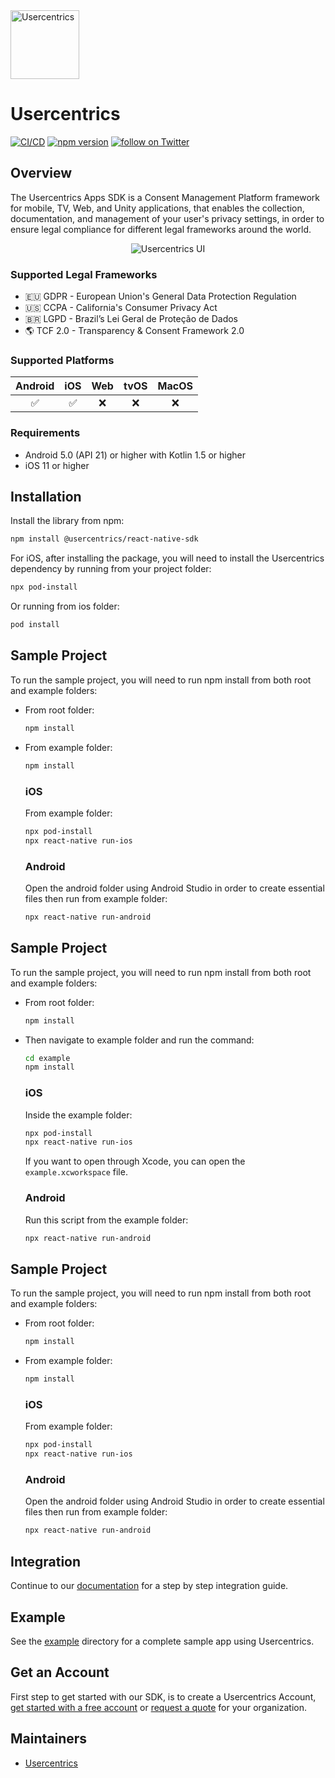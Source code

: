 <img src="https://i.ibb.co/Pr2KmHg/uc-logo.png" height="110" alt="Usercentrics" />

# Usercentrics
[![CI/CD](https://github.com/Usercentrics/react-native-sdk/actions/workflows/ci.yml/badge.svg?branch=develop)](https://github.com/Usercentrics/react-native-sdk/actions/workflows/ci.yml) [![npm version](https://img.shields.io/npm/v/@usercentrics/react-native-sdk)](https://www.npmjs.com/package/@usercentrics/react-native-sdk) <a href="https://twitter.com/intent/follow?screen_name=usercentrics">
    <img src="https://img.shields.io/twitter/follow/usercentrics?style=social&logo=twitter"
            alt="follow on Twitter">
</a>

## Overview

The Usercentrics Apps SDK is a Consent Management Platform framework for mobile, TV, Web, and Unity applications, that enables the collection, documentation, and management of your user's privacy settings, in order to ensure legal compliance for different legal frameworks around the world.

<p align="center">
<img src="https://docs.usercentrics.com/cmp_in_app_sdk/latest/assets/media/predefinedUI.png" alt="Usercentrics UI" />
</p>

### Supported Legal Frameworks

* 🇪🇺 GDPR - European Union's General Data Protection Regulation
* 🇺🇸 CCPA - California's Consumer Privacy Act
* 🇧🇷 LGPD - Brazil’s Lei Geral de Proteção de Dados
* 🌎 TCF 2.0 - Transparency & Consent Framework 2.0

### Supported Platforms

| Android | iOS |  Web  | tvOS | MacOS |
|:-------:|:---:|:-----:|:----:|:-----:|
|    ✅   |  ✅  |   ❌   |  ❌  |  ❌  |

### Requirements
* Android 5.0 (API 21) or higher with Kotlin 1.5 or higher
* iOS 11 or higher

## Installation

Install the library from npm:

```sh
npm install @usercentrics/react-native-sdk
```

For iOS, after installing the package, you will need to install the Usercentrics dependency by running from your project folder:
```sh
npx pod-install
```
Or running from ios folder:
```sh
pod install
```

## Sample Project

To run the sample project, you will need to run npm install from both root and example folders:

* From root folder:
    ```sh
    npm install
    ``` 
* From example folder:
    ```sh
    npm install
    ``` 

    ### iOS

    From example folder: 
    ```sh
    npx pod-install
    npx react-native run-ios
    ``` 

    ### Android

    Open the android folder using Android Studio in order to create essential files then run from example folder:
    ```sh
    npx react-native run-android
    ``` 


## Sample Project

To run the sample project, you will need to run npm install from both root and example folders:

* From root folder:
    ```sh
    npm install
    ``` 
* Then navigate to example folder and run the command:
    ```sh
    cd example
    npm install
    ``` 

    ### iOS
    Inside the example folder: 
    ```sh
    npx pod-install
    npx react-native run-ios
    ``` 

    If you want to open through Xcode, you can open the `example.xcworkspace` file.

    ### Android

    Run this script from the example folder:
    ```sh
    npx react-native run-android
    ``` 


## Sample Project

To run the sample project, you will need to run npm install from both root and example folders:

* From root folder:
    ```sh
    npm install
    ``` 
* From example folder:
    ```sh
    npm install
    ``` 

    ### iOS

    From example folder: 
    ```sh
    npx pod-install
    npx react-native run-ios
    ``` 

    ### Android

    Open the android folder using Android Studio in order to create essential files then run from example folder:
    ```sh
    npx react-native run-android
    ``` 


## Integration

Continue to our [documentation](https://docs.usercentrics.com/cmp_in_app_sdk/) for a step by step integration guide.

## Example

See the [example](https://github.com/Usercentrics/react-native/tree/master/example) directory for a complete sample app using Usercentrics.

## Get an Account
First step to get started with our SDK, is to create a Usercentrics Account, [get started with a free account](https://usercentrics.com/pricing/#mobile) or [request a quote](https://usercentrics.com/in-app-sdk/#in-app-demo) for your organization.

## Maintainers
- [Usercentrics](https://github.com/Usercentrics)